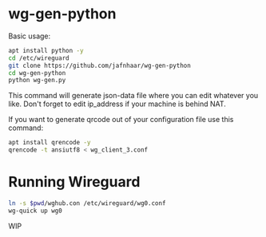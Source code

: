 # wg-gen-python
Basic usage: 
```Bash
apt install python -y
cd /etc/wireguard
git clone https://github.com/jafnhaar/wg-gen-python
cd wg-gen-python
python wg-gen.py
```

This command will generate json-data file where you can edit whatever you like. Don't forget to edit ip_address if your machine is behind NAT.  

If you want to generate qrcode out of your configuration file use this command:

```bash
apt install qrencode -y
qrencode -t ansiutf8 < wg_client_3.conf
```

# Running Wireguard
```Bash
ln -s $pwd/wghub.con /etc/wireguard/wg0.conf
wg-quick up wg0
```
WIP